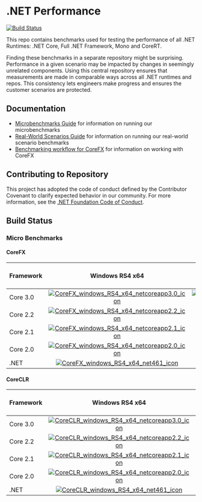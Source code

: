 # .NET Performance

[![Build Status](https://dev.azure.com/dnceng/public/_apis/build/status/dotnet/performance/performance-ci?branchName=master)](https://dev.azure.com/dnceng/public/_build/latest?definitionId=271&branchName=master)

This repo contains benchmarks used for testing the performance of all .NET Runtimes: .NET Core, Full .NET Framework, Mono and CoreRT.

Finding these benchmarks in a separate repository might be surprising. Performance in a given scenario may be impacted by changes in seemingly unrelated components. Using this central repository ensures that measurements are made in comparable ways across all .NET runtimes and repos. This consistency lets engineers make progress and ensures the customer scenarios are protected.

## Documentation

* [Microbenchmarks Guide](./src/benchmarks/micro/README.md) for information on running our microbenchmarks
* [Real-World Scenarios Guide](./src/benchmarks/real-world/JitBench/README.md) for information on running our real-world scenario benchmarks
* [Benchmarking workflow for CoreFX](./docs/benchmarking-workflow-corefx.md) for information on working with CoreFX

## Contributing to Repository

This project has adopted the code of conduct defined by the Contributor Covenant to clarify expected behavior in our community. For more information, see the [.NET Foundation Code of Conduct](https://dotnetfoundation.org/code-of-conduct).

## Build Status

### Micro Benchmarks

#### CoreFX

| Framework | Windows RS4 x64                                                                             | Windows RS4 x86                                                                             | Ubuntu 16.04 x64                                                                            | Ubuntu 16.04 ARM64                                                                              |
| :-------- | :-----------------------------------------------------------------------------------------: | :-----------------------------------------------------------------------------------------: | :-----------------------------------------------------------------------------------------: | :---------------------------------------------------------------------------------------------: |
| Core 3.0  | [![CoreFX_windows_RS4_x64_netcoreapp3.0_icon]][CoreFX_windows_RS4_x64_netcoreapp3.0_status] | [![CoreFX_windows_RS4_x86_netcoreapp3.0_icon]][CoreFX_windows_RS4_x86_netcoreapp3.0_status] | [![CoreFX_ubuntu_1604_x64_netcoreapp3.0_icon]][CoreFX_ubuntu_1604_x64_netcoreapp3.0_status] | Disabled |
| Core 2.2  | [![CoreFX_windows_RS4_x64_netcoreapp2.2_icon]][CoreFX_windows_RS4_x64_netcoreapp2.2_status] |                                                                                             | [![CoreFX_ubuntu_1604_x64_netcoreapp2.2_icon]][CoreFX_ubuntu_1604_x64_netcoreapp2.2_status] | N/A                                                                                             |
| Core 2.1  | [![CoreFX_windows_RS4_x64_netcoreapp2.1_icon]][CoreFX_windows_RS4_x64_netcoreapp2.1_status] |                                                                                             | [![CoreFX_ubuntu_1604_x64_netcoreapp2.1_icon]][CoreFX_ubuntu_1604_x64_netcoreapp2.1_status] | N/A                                                                                             |
| Core 2.0  | [![CoreFX_windows_RS4_x64_netcoreapp2.0_icon]][CoreFX_windows_RS4_x64_netcoreapp2.0_status] |                                                                                             | [![CoreFX_ubuntu_1604_x64_netcoreapp2.0_icon]][CoreFX_ubuntu_1604_x64_netcoreapp2.0_status] | N/A                                                                                             |
| .NET      | [![CoreFX_windows_RS4_x64_net461_icon]][CoreFX_windows_RS4_x64_net461_status]               |                                                                                             | N/A                                                                                         | N/A                                                                                             |


#### CoreCLR

| Framework | Windows RS4 x64                                                                               | Windows RS4 x86                                                                               | Ubuntu 16.04 x64                                                                              | Ubuntu 16.04 ARM64                                                                                |
| :-------- | :-------------------------------------------------------------------------------------------: | :-------------------------------------------------------------------------------------------: | :-------------------------------------------------------------------------------------------: | :-----------------------------------------------------------------------------------------------: |
| Core 3.0  | [![CoreCLR_windows_RS4_x64_netcoreapp3.0_icon]][CoreCLR_windows_RS4_x64_netcoreapp3.0_status] | [![CoreCLR_windows_RS4_x86_netcoreapp3.0_icon]][CoreCLR_windows_RS4_x86_netcoreapp3.0_status] | [![CoreCLR_ubuntu_1604_x64_netcoreapp3.0_icon]][CoreCLR_ubuntu_1604_x64_netcoreapp3.0_status] | Disabled |
| Core 2.2  | [![CoreCLR_windows_RS4_x64_netcoreapp2.2_icon]][CoreCLR_windows_RS4_x64_netcoreapp2.2_status] |                                                                                               | [![CoreCLR_ubuntu_1604_x64_netcoreapp2.2_icon]][CoreCLR_ubuntu_1604_x64_netcoreapp2.2_status] | N/A                                                                                               |
| Core 2.1  | [![CoreCLR_windows_RS4_x64_netcoreapp2.1_icon]][CoreCLR_windows_RS4_x64_netcoreapp2.1_status] |                                                                                               | [![CoreCLR_ubuntu_1604_x64_netcoreapp2.1_icon]][CoreCLR_ubuntu_1604_x64_netcoreapp2.1_status] | N/A                                                                                               |
| Core 2.0  | [![CoreCLR_windows_RS4_x64_netcoreapp2.0_icon]][CoreCLR_windows_RS4_x64_netcoreapp2.0_status] |                                                                                               | [![CoreCLR_ubuntu_1604_x64_netcoreapp2.0_icon]][CoreCLR_ubuntu_1604_x64_netcoreapp2.0_status] | N/A                                                                                               |
| .NET      | [![CoreCLR_windows_RS4_x64_net461_icon]][CoreCLR_windows_RS4_x64_net461_status]               |                                                                                               | N/A                                                                                           | N/A                                                                                               |

[//]: # (These are the CoreFX links)

[//]: # (These are the windows x64 links)
[CoreFX_windows_RS4_x64_netcoreapp3.0_status]:     https://dev.azure.com/dnceng/public/_build/latest?definitionId=271&branchName=master&jobName=windows%20RS4%20x64&configuration=CoreFX_netcoreapp3.0
[CoreFX_windows_RS4_x64_netcoreapp3.0_icon]:       https://dev.azure.com/dnceng/public/_apis/build/status/dotnet/performance/performance-ci?branchName=master&jobName=windows%20RS4%20x64&configuration=CoreFX_netcoreapp3.0
[CoreFX_windows_RS4_x64_netcoreapp2.2_status]:     https://dev.azure.com/dnceng/public/_build/latest?definitionId=271&branchName=master&jobName=windows%20RS4%20x64&configuration=CoreFX_netcoreapp2.2
[CoreFX_windows_RS4_x64_netcoreapp2.2_icon]:       https://dev.azure.com/dnceng/public/_apis/build/status/dotnet/performance/performance-ci?branchName=master&jobName=windows%20RS4%20x64&configuration=CoreFX_netcoreapp2.2
[CoreFX_windows_RS4_x64_netcoreapp2.1_status]:     https://dev.azure.com/dnceng/public/_build/latest?definitionId=271&branchName=master&jobName=windows%20RS4%20x64&configuration=CoreFX_netcoreapp2.1
[CoreFX_windows_RS4_x64_netcoreapp2.1_icon]:       https://dev.azure.com/dnceng/public/_apis/build/status/dotnet/performance/performance-ci?branchName=master&jobName=windows%20RS4%20x64&configuration=CoreFX_netcoreapp2.1
[CoreFX_windows_RS4_x64_netcoreapp2.0_status]:     https://dev.azure.com/dnceng/public/_build/latest?definitionId=271&branchName=master&jobName=windows%20RS4%20x64&configuration=CoreFX_netcoreapp2.0
[CoreFX_windows_RS4_x64_netcoreapp2.0_icon]:       https://dev.azure.com/dnceng/public/_apis/build/status/dotnet/performance/performance-ci?branchName=master&jobName=windows%20RS4%20x64&configuration=CoreFX_netcoreapp2.0
[CoreFX_windows_RS4_x64_net461_status]:            https://dev.azure.com/dnceng/public/_build/latest?definitionId=271&branchName=master&jobName=windows%20RS4%20x64&configuration=CoreFX_net461
[CoreFX_windows_RS4_x64_net461_icon]:              https://dev.azure.com/dnceng/public/_apis/build/status/dotnet/performance/performance-ci?branchName=master&jobName=windows%20RS4%20x64&configuration=CoreFX_net461

[//]: # (These are the windows x86 links)
[CoreFX_windows_RS4_x86_netcoreapp3.0_status]:     https://dev.azure.com/dnceng/public/_build/latest?definitionId=271&branchName=master&jobName=windows%20RS4%20x86&configuration=CoreFX_netcoreapp3.0
[CoreFX_windows_RS4_x86_netcoreapp3.0_icon]:       https://dev.azure.com/dnceng/public/_apis/build/status/dotnet/performance/performance-ci?branchName=master&jobName=windows%20RS4%20x86&configuration=CoreFX_netcoreapp3.0

[//]: # (These are the ubuntu x64 links)
[CoreFX_ubuntu_1604_x64_netcoreapp3.0_status]:     https://dev.azure.com/dnceng/public/_build/latest?definitionId=271&branchName=master&jobName=ubuntu%201604%20x64&configuration=CoreFX_netcoreapp3.0
[CoreFX_ubuntu_1604_x64_netcoreapp3.0_icon]:       https://dev.azure.com/dnceng/public/_apis/build/status/dotnet/performance/performance-ci?branchName=master&jobName=ubuntu%201604%20x64&configuration=CoreFX_netcoreapp3.0
[CoreFX_ubuntu_1604_x64_netcoreapp2.2_status]:     https://dev.azure.com/dnceng/public/_build/latest?definitionId=271&branchName=master&jobName=ubuntu%201604%20x64&configuration=CoreFX_netcoreapp2.2
[CoreFX_ubuntu_1604_x64_netcoreapp2.2_icon]:       https://dev.azure.com/dnceng/public/_apis/build/status/dotnet/performance/performance-ci?branchName=master&jobName=ubuntu%201604%20x64&configuration=CoreFX_netcoreapp2.2
[CoreFX_ubuntu_1604_x64_netcoreapp2.1_status]:     https://dev.azure.com/dnceng/public/_build/latest?definitionId=271&branchName=master&jobName=ubuntu%201604%20x64&configuration=CoreFX_netcoreapp2.1
[CoreFX_ubuntu_1604_x64_netcoreapp2.1_icon]:       https://dev.azure.com/dnceng/public/_apis/build/status/dotnet/performance/performance-ci?branchName=master&jobName=ubuntu%201604%20x64&configuration=CoreFX_netcoreapp2.1
[CoreFX_ubuntu_1604_x64_netcoreapp2.0_status]:     https://dev.azure.com/dnceng/public/_build/latest?definitionId=271&branchName=master&jobName=ubuntu%201604%20x64&configuration=CoreFX_netcoreapp2.0
[CoreFX_ubuntu_1604_x64_netcoreapp2.0_icon]:       https://dev.azure.com/dnceng/public/_apis/build/status/dotnet/performance/performance-ci?branchName=master&jobName=ubuntu%201604%20x64&configuration=CoreFX_netcoreapp2.0

[//]: # (These are the ubuntu arm64 links)
[CoreFX_ubuntu_1604_arm64_netcoreapp3.0_status]:   https://dev.azure.com/dnceng/public/_build/latest?definitionId=271&branchName=master&jobName=ubuntu%201604%20arm64&configuration=CoreFX_netcoreapp3.0
[CoreFX_ubuntu_1604_arm64_netcoreapp3.0_icon]:     https://dev.azure.com/dnceng/public/_apis/build/status/dotnet/performance/performance-ci?branchName=master&jobName=ubuntu%201604%20arm64&configuration=CoreFX_netcoreapp3.0

[//]: # (These are the CoreCLR links)

[//]: # (These are the windows x64 links)
[CoreCLR_windows_RS4_x64_netcoreapp3.0_status]:    https://dev.azure.com/dnceng/public/_build/latest?definitionId=271&branchName=master&jobName=windows%20RS4%20x64&configuration=CoreCLR_netcoreapp3.0
[CoreCLR_windows_RS4_x64_netcoreapp3.0_icon]:      https://dev.azure.com/dnceng/public/_apis/build/status/dotnet/performance/performance-ci?branchName=master&jobName=windows%20RS4%20x64&configuration=CoreCLR_netcoreapp3.0
[CoreCLR_windows_RS4_x64_netcoreapp2.2_status]:    https://dev.azure.com/dnceng/public/_build/latest?definitionId=271&branchName=master&jobName=windows%20RS4%20x64&configuration=CoreCLR_netcoreapp2.2
[CoreCLR_windows_RS4_x64_netcoreapp2.2_icon]:      https://dev.azure.com/dnceng/public/_apis/build/status/dotnet/performance/performance-ci?branchName=master&jobName=windows%20RS4%20x64&configuration=CoreCLR_netcoreapp2.2
[CoreCLR_windows_RS4_x64_netcoreapp2.1_status]:    https://dev.azure.com/dnceng/public/_build/latest?definitionId=271&branchName=master&jobName=windows%20RS4%20x64&configuration=CoreCLR_netcoreapp2.1
[CoreCLR_windows_RS4_x64_netcoreapp2.1_icon]:      https://dev.azure.com/dnceng/public/_apis/build/status/dotnet/performance/performance-ci?branchName=master&jobName=windows%20RS4%20x64&configuration=CoreCLR_netcoreapp2.1
[CoreCLR_windows_RS4_x64_netcoreapp2.0_status]:    https://dev.azure.com/dnceng/public/_build/latest?definitionId=271&branchName=master&jobName=windows%20RS4%20x64&configuration=CoreCLR_netcoreapp2.0
[CoreCLR_windows_RS4_x64_netcoreapp2.0_icon]:      https://dev.azure.com/dnceng/public/_apis/build/status/dotnet/performance/performance-ci?branchName=master&jobName=windows%20RS4%20x64&configuration=CoreCLR_netcoreapp2.0
[CoreCLR_windows_RS4_x64_net461_status]:           https://dev.azure.com/dnceng/public/_build/latest?definitionId=271&branchName=master&jobName=windows%20RS4%20x64&configuration=CoreCLR_net461
[CoreCLR_windows_RS4_x64_net461_icon]:             https://dev.azure.com/dnceng/public/_apis/build/status/dotnet/performance/performance-ci?branchName=master&jobName=windows%20RS4%20x64&configuration=CoreCLR_net461

[//]: # (These are the windows x86 links)
[CoreCLR_windows_RS4_x86_netcoreapp3.0_status]:    https://dev.azure.com/dnceng/public/_build/latest?definitionId=271&branchName=master&jobName=windows%20RS4%20x86&configuration=CoreCLR_netcoreapp3.0
[CoreCLR_windows_RS4_x86_netcoreapp3.0_icon]:      https://dev.azure.com/dnceng/public/_apis/build/status/dotnet/performance/performance-ci?branchName=master&jobName=windows%20RS4%20x86&configuration=CoreCLR_netcoreapp3.0

[//]: # (These are the ubuntu x64 links)
[CoreCLR_ubuntu_1604_x64_netcoreapp3.0_status]:    https://dev.azure.com/dnceng/public/_build/latest?definitionId=271&branchName=master&jobName=ubuntu%201604%20x64&configuration=CoreCLR_netcoreapp3.0
[CoreCLR_ubuntu_1604_x64_netcoreapp3.0_icon]:      https://dev.azure.com/dnceng/public/_apis/build/status/dotnet/performance/performance-ci?branchName=master&jobName=ubuntu%201604%20x64&configuration=CoreCLR_netcoreapp3.0
[CoreCLR_ubuntu_1604_x64_netcoreapp2.2_status]:    https://dev.azure.com/dnceng/public/_build/latest?definitionId=271&branchName=master&jobName=ubuntu%201604%20x64&configuration=CoreCLR_netcoreapp2.2
[CoreCLR_ubuntu_1604_x64_netcoreapp2.2_icon]:      https://dev.azure.com/dnceng/public/_apis/build/status/dotnet/performance/performance-ci?branchName=master&jobName=ubuntu%201604%20x64&configuration=CoreCLR_netcoreapp2.2
[CoreCLR_ubuntu_1604_x64_netcoreapp2.1_status]:    https://dev.azure.com/dnceng/public/_build/latest?definitionId=271&branchName=master&jobName=ubuntu%201604%20x64&configuration=CoreCLR_netcoreapp2.1
[CoreCLR_ubuntu_1604_x64_netcoreapp2.1_icon]:      https://dev.azure.com/dnceng/public/_apis/build/status/dotnet/performance/performance-ci?branchName=master&jobName=ubuntu%201604%20x64&configuration=CoreCLR_netcoreapp2.1
[CoreCLR_ubuntu_1604_x64_netcoreapp2.0_status]:    https://dev.azure.com/dnceng/public/_build/latest?definitionId=271&branchName=master&jobName=ubuntu%201604%20x64&configuration=CoreCLR_netcoreapp2.0
[CoreCLR_ubuntu_1604_x64_netcoreapp2.0_icon]:      https://dev.azure.com/dnceng/public/_apis/build/status/dotnet/performance/performance-ci?branchName=master&jobName=ubuntu%201604%20x64&configuration=CoreCLR_netcoreapp2.0

[//]: # (These are the ubuntu arm64 links)
[CoreCLR_ubuntu_1604_arm64_netcoreapp3.0_status]:  https://dev.azure.com/dnceng/public/_build/latest?definitionId=271&branchName=master&jobName=ubuntu%201604%20arm64&configuration=CoreCLR_netcoreapp3.0
[CoreCLR_ubuntu_1604_arm64_netcoreapp3.0_icon]:    https://dev.azure.com/dnceng/public/_apis/build/status/dotnet/performance/performance-ci?branchName=master&jobName=ubuntu%201604%20arm64&configuration=CoreCLR_netcoreapp3.0